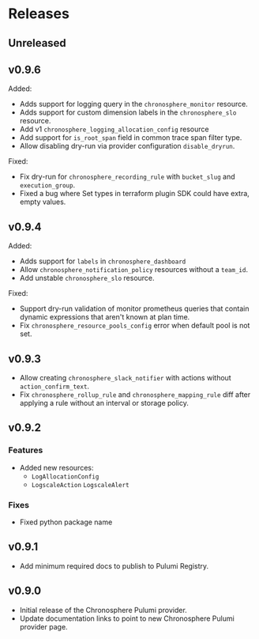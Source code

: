 # Releases

## Unreleased

## v0.9.6

Added:
- Adds support for logging query in the `chronosphere_monitor` resource.
- Adds support for custom dimension labels in the `chronosphere_slo` resource.
- Add v1 `chronosphere_logging_allocation_config` resource
- Add support for `is_root_span` field in common trace span filter type.
- Allow disabling dry-run via provider configuration `disable_dryrun`.

Fixed:
- Fix dry-run for `chronosphere_recording_rule` with `bucket_slug` and `execution_group`.
- Fixed a bug where Set types in terraform plugin SDK could have extra, empty values.

## v0.9.4

Added:
- Adds support for `labels` in `chronosphere_dashboard`
- Allow `chronosphere_notification_policy` resources without a `team_id`.
- Add unstable `chronosphere_slo` resource.

Fixed:
- Support dry-run validation of monitor prometheus queries that contain
  dynamic expressions that aren't known at plan time.
- Fix `chronosphere_resource_pools_config` error when default pool is not set.

## v0.9.3

- Allow creating `chronosphere_slack_notifier` with actions without `action_confirm_text`.
- Fix `chronosphere_rollup_rule` and `chronosphere_mapping_rule` diff after applying a rule without an interval or storage policy.

## v0.9.2

### Features
- Added new resources:
  - `LogAllocationConfig`
  - `LogscaleAction`
    `LogscaleAlert`

### Fixes

- Fixed python package name

## v0.9.1

- Add minimum required docs to publish to Pulumi Registry.

## v0.9.0

- Initial release of the Chronosphere Pulumi provider.
- Update documentation links to point to new Chronosphere Pulumi provider page.
